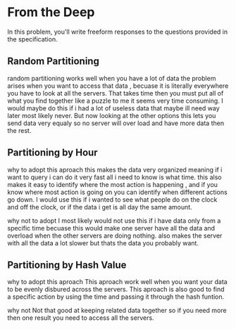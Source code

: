 # From the Deep

In this problem, you'll write freeform responses to the questions provided in the specification.

## Random Partitioning

random partitioning works well when you have a lot of data the problem arises when you want to access that data , becuase it is literally everywhere you have to look at all the servers.
That takes time then you must put all of what you find together like a puzzle to me it seems very time consuming.
I would maybe do this if i had a lot of useless data that maybe ill need way later most likely never.
But now looking at the other options this lets you send data very equaly so no server will over load and have more data then the rest.

## Partitioning by Hour

why to adopt this aproach
this makes the data very organized meaning if i want to query i can do it very fast all i need to know is what time.
this also makes it easy to identify where the most action is happening , and if you know where most action is going on you can identify when different actions go down.
I would use this if i wanted to see what people do on the clock and off the clock, or if the data i get is all day the same amount.

why not to adopt
I most likely would not use this if i have data only from a specific time becuase this would make one server have all the data and overload when the other servers are doing nothing.
also makes the server with all the data a lot slower but thats the data you probably want.

## Partitioning by Hash Value

why to adopt this aproach
This aproach work well when you want your data to be evenly disbured across the servers.
This aproach is also good to find a specific action by using the time and passing it through the hash funtion.


why not
Not that good at keeping related data together so if you need more then one result you need to access all the servers.

